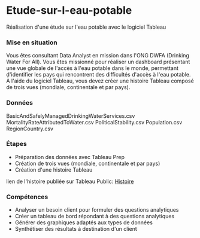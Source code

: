 # Etude-sur-l-eau-potable
Réalisation d'une étude sur l'eau potable avec le logiciel Tableau

### Mise en situation
Vous êtes consultant Data Analyst en mission dans l'ONG DWFA (Drinking Water For All). Vous êtes missionné pour réaliser un dashboard présentant une vue globale de l'accès à l'eau potable dans le monde, permettant d'identifier les pays qui rencontrent des difficultés d'accès à l'eau potable. À l'aide du logiciel Tableau, vous devez créer une histoire Tableau composé de trois vues (mondiale, continentale et par pays).

### Données
BasicAndSafelyManagedDrinkingWaterServices.csv
MortalityRateAttributedToWater.csv
PoliticalStability.csv
Population.csv
RegionCountry.csv

### Étapes
* Préparation des données avec Tableau Prep
* Création de trois vues (mondiale, continentale et par pays)
* Création d'une histoire Tableau

lien de l'histoire publiée sur Tableau Public: [Histoire](https://public.tableau.com/app/profile/leclerc5811/viz/tudedaccsleaupotable_16648096624230/Histoire1)
### Compétences
* Analyser un besoin client pour formuler des questions analytiques
* Créer un tableau de bord répondant à des questions analytiques
* Générer des graphiques adaptés aux types de données
* Synthétiser des résultats à destination d'un client
